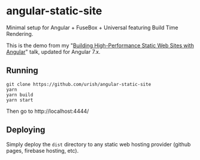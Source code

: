 # angular-static-site

Minimal setup for Angular + FuseBox + Universal featuring Build Time Rendering.

This is the demo from my "[Building High-Performance Static Web Sites with Angular](https://goo.gl/skfF5Z)" talk,
updated for Angular 7.x.

## Running

    git clone https://github.com/urish/angular-static-site
    yarn 
    yarn build
    yarn start

Then go to http://localhost:4444/

## Deploying

Simply deploy the `dist` directory to any static web hosting provider (github pages, firebase hosting, etc).
